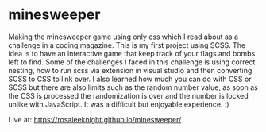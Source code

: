 # minesweeper

Making the minesweeper game using only css which I read about as a challenge in a coding magazine. This is my first project using SCSS. The idea is to have an interactive game that keep track of your flags and bombs left to find. Some of the challenges I faced in this challenge is using correct nesting, how to run scss via extension in visual studio and then converting SCSS to CSS to link over. I also learned how much you can do with CSS or SCSS but there are also limits such as the random number value; as soon as the CSS is processed the randomization is over and the number is locked unlike with JavaScript. It was a difficult but enjoyable experience. :)

Live at: https://rosaleeknight.github.io/minesweeper/